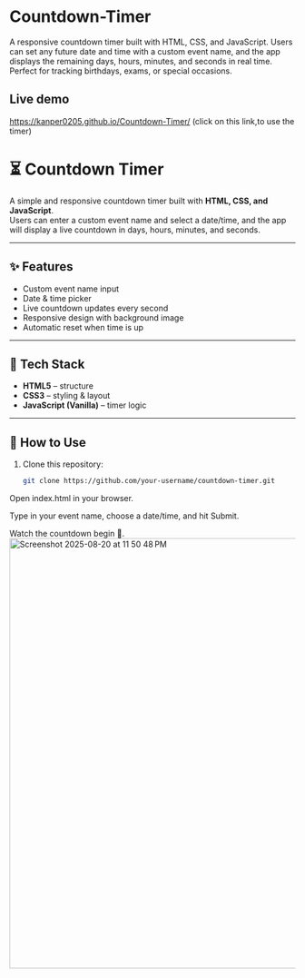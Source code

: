 # Countdown-Timer
A responsive countdown timer built with HTML, CSS, and JavaScript. Users can set any future date and time with a custom event name, and the app displays the remaining days, hours, minutes, and seconds in real time. Perfect for tracking birthdays, exams, or special occasions.
## Live demo
https://kanper0205.github.io/Countdown-Timer/ (click on this link,to use the timer)
# ⏳ Countdown Timer

A simple and responsive countdown timer built with **HTML, CSS, and JavaScript**.  
Users can enter a custom event name and select a date/time, and the app will display a live countdown in days, hours, minutes, and seconds.

---

## ✨ Features
- Custom event name input
- Date & time picker
- Live countdown updates every second
- Responsive design with background image
- Automatic reset when time is up

---

## 📂 Tech Stack
- **HTML5** – structure  
- **CSS3** – styling & layout  
- **JavaScript (Vanilla)** – timer logic  

---

## 🚀 How to Use
1. Clone this repository:
   ```bash
   git clone https://github.com/your-username/countdown-timer.git
Open index.html in your browser.

Type in your event name, choose a date/time, and hit Submit.

Watch the countdown begin 🎉.
<img width="1448" height="758" alt="Screenshot 2025-08-20 at 11 50 48 PM" src="https://github.com/user-attachments/assets/58084092-b618-4403-814e-6b0fadc2d025" />
